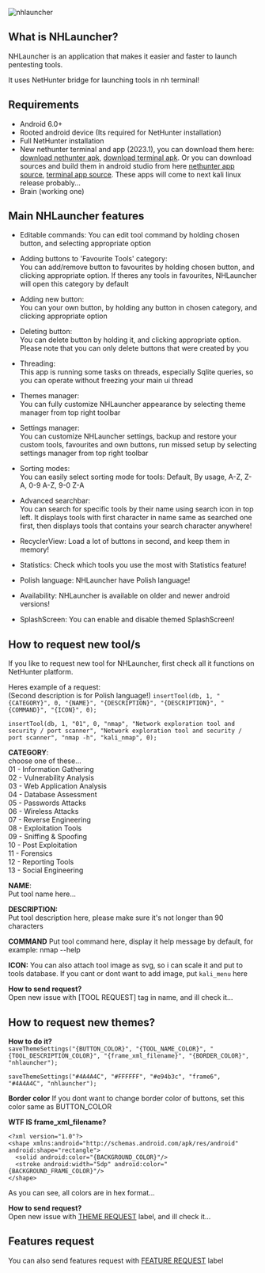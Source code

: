 ![nhlauncher](https://user-images.githubusercontent.com/111238843/236333484-35782200-224a-441d-9e8f-e2b54c86eeb1.png)

## What is NHLauncher?
NHLauncher is an application that makes it easier and faster to launch pentesting tools.

It uses NetHunter bridge for launching tools in nh terminal!

## Requirements 
- Android 6.0+
- Rooted android device (Its required for NetHunter installation)  
- Full NetHunter installation  
- New nethunter terminal and app (2023.1), you can download them here:
[download nethunter apk](https://github.com/cr4sh-me/NHLauncher/blob/main/nethunter.apk),
[download terminal apk](https://github.com/cr4sh-me/NHLauncher/blob/main/terminal.apk). 
Or you can download sources and build them in android studio from here [nethunter app source](https://gitlab.com/kalilinux/nethunter/apps/kali-nethunter-app/-/tree/2023.1-dev-martin-neoterm), [terminal app source](https://gitlab.com/kalilinux/nethunter/apps/kali-nethunter-term/-/tree/2023.1-dev-martin-neoterm). These apps will come to next kali linux release probably...  
- Brain (working one)

## Main NHLauncher features
- Editable commands:
You can edit tool command by holding chosen button, and selecting appropriate option

- Adding buttons to 'Favourite Tools' category:  
You can add/remove button to favourites by holding chosen button, and clicking appropriate option. If theres any tools in favourites, NHLauncher will open this category by default

- Adding new button:  
You can your own button, by holding any button in chosen category, and clicking appropriate option

- Deleting button:  
You can delete button by holding it, and clicking appropriate option. Please note that you can only delete buttons that were created by you

- Threading:  
This app is running some tasks on threads, especially Sqlite queries, so you can operate without freezing your main ui thread

- Themes manager:  
You can fully customize NHLauncher appearance by selecting theme manager from top right toolbar

- Settings manager:  
You can customize NHLauncher settings, backup and restore your custom tools, favourites and own buttons, run missed setup by selecting settings manager from top right toolbar

- Sorting modes:  
You can easily select sorting mode for tools: Default, By usage, A-Z, Z-A, 0-9 A-Z, 9-0 Z-A

- Advanced searchbar:  
You can search for specific tools by their name using search icon in top left. It displays tools with first character in name same as searched one first, then displays tools that contains your search character anywhere!

- RecyclerView: 
Load a lot of buttons in second, and keep them in memory!

- Statistics: 
Check which tools you use the most with Statistics feature!

- Polish language: 
NHLauncher have Polish language!

- Availability: 
NHLauncher is available on older and newer android versions! 

- SplashScreen: 
You can enable and disable themed SplashScreen! 

## How to request new tool/s
If you like to request new tool for NHLauncher, first check all it functions on NetHunter platform.

Heres example of a request:  
(Second description is for Polish language!)
`insertTool(db, 1, "{CATEGORY}", 0, "{NAME}", "{DESCRIPTION}", "{DESCRIPTION}", "{COMMAND}", "{ICON}", 0);`  

`insertTool(db, 1, "01", 0, "nmap", "Network exploration tool and security / port scanner", "Network exploration tool and security / port scanner", "nmap -h", "kali_nmap", 0);`

**CATEGORY**:   
choose one of these...  
01 - Information Gathering  
02 - Vulnerability Analysis  
03 - Web Application Analysis  
04 - Database Assessment  
05 - Passwords Attacks  
06 - Wireless Attacks  
07 - Reverse Engineering  
08 - Exploitation Tools  
09 - Sniffing &amp; Spoofing  
10 - Post Exploitation  
11 - Forensics  
12 - Reporting Tools  
13 - Social Engineering  

**NAME**:  
Put tool name here...  

**DESCRIPTION:**  
Put tool description here, please make sure it's not longer than 90 characters

**COMMAND**
Put tool command here, display it help message by default, for example: nmap --help

**ICON:**
You can also attach tool image as svg, so i can scale it and put to tools database.
If you cant or dont want to add image, put `kali_menu` here  

**How to send request?**  
Open new issue with [TOOL REQUEST] tag in name, and ill check it...

## How to request new themes?

**How to do it?**  
`saveThemeSettings("{BUTTON_COLOR}", "{TOOL_NAME_COLOR}", "{TOOL_DESCRIPTION_COLOR}", "{frame_xml_filename}", "{BORDER_COLOR}", "nhlauncher");`  

`saveThemeSettings("#4A4A4C", "#FFFFFF", "#e94b3c", "frame6", "#4A4A4C", "nhlauncher");`
             
**Border color**
If you dont want to change border color of buttons, set this color same as BUTTON_COLOR
            
**WTF IS frame_xml_filename?**
```
<?xml version="1.0"?>
<shape xmlns:android="http://schemas.android.com/apk/res/android" android:shape="rectangle">
  <solid android:color="{BACKGROUND_COLOR}"/>
  <stroke android:width="5dp" android:color="{BACKGROUND_FRAME_COLOR}"/>
</shape>
```

As you can see, all colors are in hex format...  

**How to send request?**  
Open new issue with [THEME REQUEST](https://github.com/cr4sh-me/NHLauncher/labels) label, and ill check it...

## Features request
You can also send features request with [FEATURE REQUEST](https://github.com/cr4sh-me/NHLauncher/labels) label


